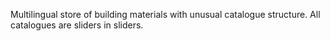 Multilingual store of building materials with unusual catalogue structure. All catalogues are sliders in sliders.